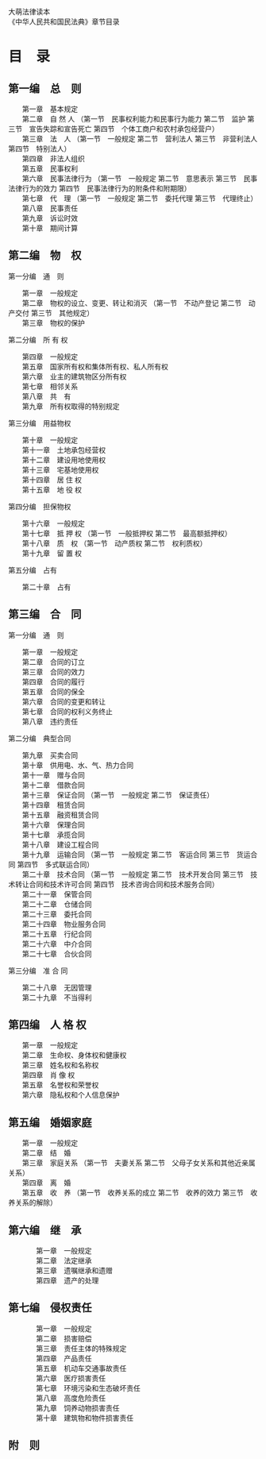 大萌法律读本  
《中华人民共和国民法典》章节目录

目  录
======


第一编　总　则
--------------

　　第一章　基本规定  
　　第二章　自 然 人  （第一节　民事权利能力和民事行为能力	第二节　监护	第三节　宣告失踪和宣告死亡	第四节　个体工商户和农村承包经营户）  
　　第三章　法　人  （第一节　一般规定	第二节　营利法人	第三节　非营利法人	第四节　特别法人）  
　　第四章　非法人组织  
　　第五章　民事权利  
　　第六章　民事法律行为  （第一节　一般规定	第二节　意思表示	第三节　民事法律行为的效力	第四节　民事法律行为的附条件和附期限）  
　　第七章　代　理  （第一节　一般规定	第二节　委托代理	第三节　代理终止）  
　　第八章　民事责任  
　　第九章　诉讼时效  
　　第十章　期间计算  


第二编　物　权
--------------

第一分编　通　则

　　第一章　一般规定  
　　第二章　物权的设立、变更、转让和消灭  （第一节　不动产登记	第二节　动产交付	第三节　其他规定）  
　　第三章　物权的保护

第二分编　所 有 权

　　第四章　一般规定  
　　第五章　国家所有权和集体所有权、私人所有权  
　　第六章　业主的建筑物区分所有权  
　　第七章　相邻关系  
　　第八章　共　有  
　　第九章　所有权取得的特别规定

第三分编　用益物权

　　第十章　一般规定  
　　第十一章　土地承包经营权  
　　第十二章　建设用地使用权  
　　第十三章　宅基地使用权  
　　第十四章　居 住 权  
　　第十五章　地 役 权

第四分编　担保物权

　　第十六章　一般规定  
　　第十七章　抵 押 权  （第一节　一般抵押权	第二节　最高额抵押权）  
　　第十八章　质　权  （第一节　动产质权	第二节　权利质权）  
　　第十九章　留 置 权

第五分编　占有

　　第二十章　占有


第三编　合　同
---------------

第一分编　通　则

　　第一章　一般规定  
　　第二章　合同的订立  
　　第三章　合同的效力  
　　第四章　合同的履行  
　　第五章　合同的保全  
　　第六章　合同的变更和转让  
　　第七章　合同的权利义务终止  
　　第八章　违约责任

第二分编　典型合同

　　第九章　买卖合同  
　　第十章　供用电、水、气、热力合同  
　　第十一章　赠与合同  
　　第十二章　借款合同  
　　第十三章　保证合同  （第一节　一般规定	第二节　保证责任）  
　　第十四章　租赁合同  
　　第十五章　融资租赁合同  
　　第十六章　保理合同  
　　第十七章　承揽合同  
　　第十八章　建设工程合同  
　　第十九章　运输合同  （第一节　一般规定	第二节　客运合同	第三节　货运合同	第四节　多式联运合同）  
　　第二十章　技术合同  （第一节　一般规定	第二节　技术开发合同	第三节　技术转让合同和技术许可合同	第四节　技术咨询合同和技术服务合同）  
　　第二十一章　保管合同  
　　第二十二章　仓储合同  
　　第二十三章　委托合同  
　　第二十四章　物业服务合同  
　　第二十五章　行纪合同  
　　第二十六章　中介合同  
　　第二十七章　合伙合同

第三分编　准 合 同

　　第二十八章　无因管理  
　　第二十九章　不当得利


第四编　人 格 权
-----------------

　　第一章　一般规定  
　　第二章　生命权、身体权和健康权  
　　第三章　姓名权和名称权  
　　第四章　肖 像 权  
　　第五章　名誉权和荣誉权  
　　第六章　隐私权和个人信息保护


第五编　婚姻家庭
----------------

　　第一章　一般规定  
　　第二章　结　婚  
　　第三章　家庭关系  （第一节　夫妻关系	第二节　父母子女关系和其他近亲属关系）  
　　第四章　离　婚  
　　第五章　收　养  （第一节　收养关系的成立	第二节　收养的效力	第三节　收养关系的解除）  


第六编　继　承
--------------

　　　　第一章　一般规定  
　　　　第二章　法定继承  
　　　　第三章　遗嘱继承和遗赠  
　　　　第四章　遗产的处理


第七编　侵权责任
----------------

　　　　第一章　一般规定  
　　　　第二章　损害赔偿  
　　　　第三章　责任主体的特殊规定  
　　　　第四章　产品责任  
　　　　第五章　机动车交通事故责任  
　　　　第六章　医疗损害责任  
　　　　第七章　环境污染和生态破坏责任  
　　　　第八章　高度危险责任  
　　　　第九章　饲养动物损害责任  
　　　　第十章　建筑物和物件损害责任


附　则
------
